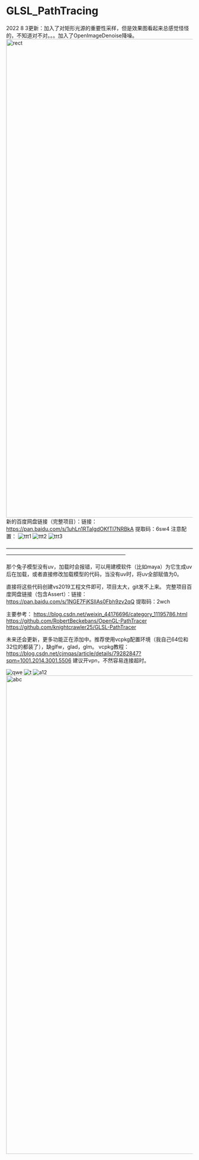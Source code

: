 # GLSL_PathTracing
2022 8 3更新：加入了对矩形光源的重要性采样，但是效果图看起来总感觉怪怪的，不知道对不对。。。加入了OpenImageDenoise降噪。
<img width="1291" alt="rect" src="https://user-images.githubusercontent.com/75780167/182432366-9f9bba75-b29e-4e7a-886b-d5a923249925.png">
新的百度网盘链接（完整项目）：链接：https://pan.baidu.com/s/1uhLn1RTaIgdOKfTl7NRBkA 
提取码：6sw4
注意配置：
![ttt1](https://user-images.githubusercontent.com/75780167/182435714-a9417cb8-5332-4ed3-9014-77021c9a9eae.png)
![ttt2](https://user-images.githubusercontent.com/75780167/182435727-5c493eb0-f38f-471c-99fd-d8ba56d32074.png)
![ttt3](https://user-images.githubusercontent.com/75780167/182435733-693cc2dc-a658-40bd-91b6-fa7e28096f92.png)

———————————————————————————————————————————————————————————

那个兔子模型没有uv，加载时会报错，可以用建模软件（比如maya）为它生成uv后在加载，或者直接修改加载模型的代码，当没有uv时，将uv全部赋值为0。

直接将这些代码创建vs2019工程文件即可，项目太大，git发不上来。
完整项目百度网盘链接（包含Assert）：链接：https://pan.baidu.com/s/1NGE7FjKSIlAs0Fbh9zv2qQ 
提取码：2wch

主要参考：
https://blog.csdn.net/weixin_44176696/category_11195786.html
https://github.com/RobertBeckebans/OpenGL-PathTracer
https://github.com/knightcrawler25/GLSL-PathTracer

未来还会更新，更多功能正在添加中。推荐使用vcpkg配置环境（我自己64位和32位的都装了），缺glfw，glad，glm。
vcpkg教程：https://blog.csdn.net/cjmqas/article/details/79282847?spm=1001.2014.3001.5506
建议开vpn，不然容易连接超时。

![qwe](https://user-images.githubusercontent.com/75780167/182056941-5044b1b2-6001-448c-8509-591cbf911ef0.png)
![t](https://user-images.githubusercontent.com/75780167/182057003-3c2567d8-fd85-48e1-b73d-8992b527de7c.png)
![a12](https://user-images.githubusercontent.com/75780167/182057058-c9f142fb-9c9c-4646-b1e7-bf64cc7a5767.png)
<img width="1291" alt="abc" src="https://user-images.githubusercontent.com/75780167/182057102-f155e8bd-a0b9-42fa-93cc-9b6e3c1cf4bb.png">
